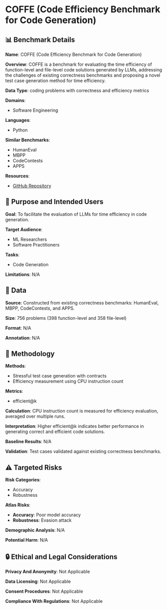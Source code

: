 # COFFE (Code Efficiency Benchmark for Code Generation)

## 📊 Benchmark Details

**Name**: COFFE (Code Efficiency Benchmark for Code Generation)

**Overview**: COFFE is a benchmark for evaluating the time efficiency of function-level and file-level code solutions generated by LLMs, addressing the challenges of existing correctness benchmarks and proposing a novel test case generation method for time efficiency.

**Data Type**: coding problems with correctness and efficiency metrics

**Domains**:
- Software Engineering

**Languages**:
- Python

**Similar Benchmarks**:
- HumanEval
- MBPP
- CodeContests
- APPS

**Resources**:
- [GitHub Repository](https://github.com/JohnnyPeng18/Coffe)

## 🎯 Purpose and Intended Users

**Goal**: To facilitate the evaluation of LLMs for time efficiency in code generation.

**Target Audience**:
- ML Researchers
- Software Practitioners

**Tasks**:
- Code Generation

**Limitations**: N/A

## 💾 Data

**Source**: Constructed from existing correctness benchmarks: HumanEval, MBPP, CodeContests, and APPS.

**Size**: 756 problems (398 function-level and 358 file-level)

**Format**: N/A

**Annotation**: N/A

## 🔬 Methodology

**Methods**:
- Stressful test case generation with contracts
- Efficiency measurement using CPU instruction count

**Metrics**:
- efficient@k

**Calculation**: CPU instruction count is measured for efficiency evaluation, averaged over multiple runs.

**Interpretation**: Higher efficient@k indicates better performance in generating correct and efficient code solutions.

**Baseline Results**: N/A

**Validation**: Test cases validated against existing correctness benchmarks.

## ⚠️ Targeted Risks

**Risk Categories**:
- Accuracy
- Robustness

**Atlas Risks**:
- **Accuracy**: Poor model accuracy
- **Robustness**: Evasion attack

**Demographic Analysis**: N/A

**Potential Harm**: N/A

## 🔒 Ethical and Legal Considerations

**Privacy And Anonymity**: Not Applicable

**Data Licensing**: Not Applicable

**Consent Procedures**: Not Applicable

**Compliance With Regulations**: Not Applicable
